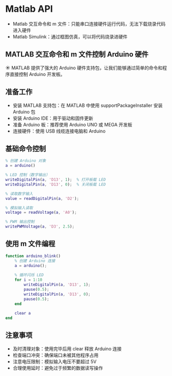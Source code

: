 # Matlab API

- Matlab 交互命令和 m 文件：只能串口连接硬件运行代码，无法下载烧录代码进入硬件
- Matlab Simulink：通过框图仿真，可以将代码烧录进硬件

## MATLAB 交互命令和 m 文件控制 Arduino 硬件

☀️ MATLAB 提供了强大的 Arduino 硬件支持包，让我们能够通过简单的命令和程序直接控制 Arduino 开发板。

## 准备工作

- 安装 MATLAB 支持包：在 MATLAB 中使用 supportPackageInstaller 安装 Arduino 包
- 安装 Arduino IDE：用于驱动和固件更新
- 准备 Arduino 板：推荐使用 Arduino UNO 或 MEGA 开发板
- 连接硬件：使用 USB 线缆连接电脑和 Arduino

## 基础命令控制

```matlab
% 创建 Arduino 对象
a = arduino()

% LED 控制（数字输出）
writeDigitalPin(a, 'D13', 1);  % 打开板载 LED
writeDigitalPin(a, 'D13', 0);  % 关闭板载 LED

% 读取数字输入
value = readDigitalPin(a, 'D2');

% 模拟输入读取
voltage = readVoltage(a, 'A0');

% PWM 输出控制
writePWMVoltage(a, 'D3', 2.5);
```

## 使用 m 文件编程

```matlab
function arduino_blink()
    % 创建 Arduino 连接
    a = arduino();
    
    % 循环闪烁 LED
    for i = 1:10
        writeDigitalPin(a, 'D13', 1);
        pause(0.5);
        writeDigitalPin(a, 'D13', 0);
        pause(0.5);
    end
    
    clear a
end
```

## 注意事项

- 及时清理对象：使用完毕后用 clear 释放 Arduino 连接
- 检查端口冲突：确保端口未被其他程序占用
- 注意电压限制：模拟输入电压不要超过 5V
- 合理使用延时：避免过于频繁的数据读写操作